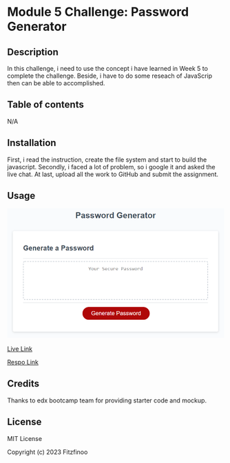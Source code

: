 # Module 5 Challenge: Password Generator

## Description 

In this challenge, i need to use the concept i have learned in Week 5 to complete the challenge. Beside, i have to do some reseach of JavaScrip then can be able to accomplished.

## Table of contents
N/A

## Installation

First, i read the instruction, create the file system and start to build the javascript. Secondly, i faced a lot of problem, so i google it and asked the live chat. At last, upload all the work to GitHub and submit the assignment.

## Usage

![alt text](assets/05-javascript-challenge-demo.png)

<a href="https://fitzfinoo.github.io/Password-Generator/"> Live Link </a>

<a href="https://github.com/Fitzfinoo/Bootstrap-Portfolio/"> Respo Link </a>

## Credits
Thanks to edx bootcamp team for providing starter code and mockup.

## License
MIT License

Copyright (c) 2023 Fitzfinoo
